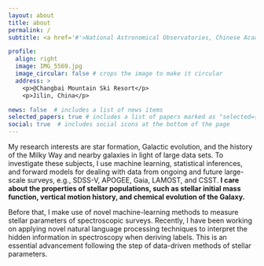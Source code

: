 ```yaml
---
layout: about
title: about
permalink: /
subtitle: <a href='#'>National Astronomical Observatories, Chinese Academy of Sciences (NAOC)</a>.

profile:
  align: right
  image: IMG_5569.jpg
  image_circular: false # crops the image to make it circular
  address: >
    <p>@Changbai Mountain Ski Resort</p>
    <p>Jilin, China</p>

news: false  # includes a list of news items
selected_papers: true # includes a list of papers marked as "selected={true}"
social: true  # includes social icons at the bottom of the page
---
```

My research interests are star formation, Galactic evolution, and the history of the Milky Way and nearby galaxies in light of large data sets. To investigate these subjects, I use machine learning, statistical inferences, and forward models for dealing with data from ongoing and future large-scale surveys, e.g., SDSS-V, APOGEE, Gaia, LAMOST, and CSST. **I care about the properties of stellar populations, such as stellar initial mass function, vertical motion history, and chemical evolution of the Galaxy.**

Before that, I make use of novel machine-learning methods to measure stellar parameters of spectroscopic surveys. Recently, I have been working on applying novel natural language processing techniques to interpret the hidden information in spectroscopy when deriving labels. This is an essential advancement following the step of data-driven methods of stellar parameters.
